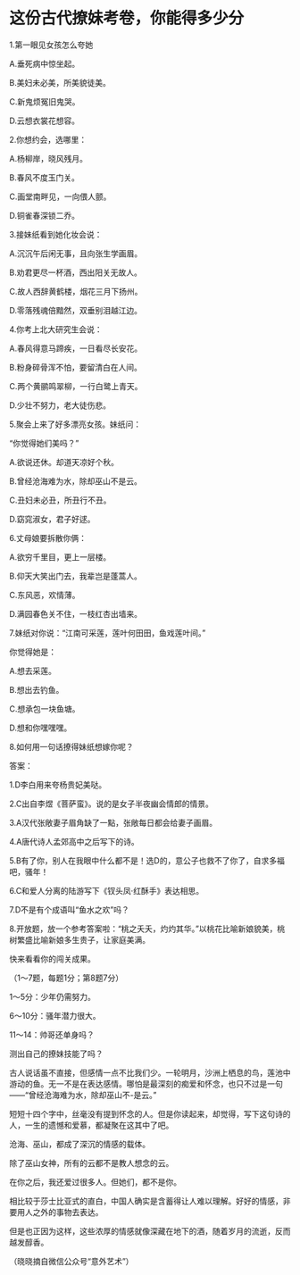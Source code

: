# 这份古代撩妹考卷，你能得多少分

1.第一眼见女孩怎么夸她 

A.垂死病中惊坐起。 

B.美妇未必美，所美貌徒美。 

C.新鬼烦冤旧鬼哭。 

D.云想衣裳花想容。 

2.你想约会，选哪里： 

A.杨柳岸，晓风残月。 

B.春风不度玉门关。 

C.画堂南畔见，一向偎人颤。 

D.铜雀春深锁二乔。 

3.接妹纸看到她化妆会说： 

A.沉沉午后闲无事，且向张生学画眉。 

B.劝君更尽一杯酒，西出阳关无故人。 

C.故人西辞黄鹤楼，烟花三月下扬州。 

D.零落残魂倍黯然，双垂别泪越江边。 

4.你考上北大研究生会说： 

A.春风得意马蹄疾，一日看尽长安花。 

B.粉身碎骨浑不怕，要留清白在人间。 

C.两个黄鹂鸣翠柳，一行白鹭上青天。 

D.少壮不努力，老大徒伤悲。 

5.聚会上来了好多漂亮女孩。妹纸问： 

“你觉得她们美吗？” 

A.欲说还休。却道天凉好个秋。 

B.曾经沧海难为水，除却巫山不是云。 

C.丑妇未必丑，所丑行不丑。 

D.窈窕淑女，君子好逑。 

6.丈母娘要拆散你俩： 

A.欲穷千里目，更上一层楼。 

B.仰天大笑出门去，我辈岂是蓬蒿人。 

C.东风恶，欢情薄。 

D.满园春色关不住，一枝红杏出墙来。 

7.妹纸对你说：“江南可采莲，莲叶何田田，鱼戏莲叶间。” 

你觉得她是： 

A.想去采莲。 

B.想出去钓鱼。 

C.想承包一块鱼塘。 

D.想和你嘿嘿嘿。 

8.如何用一句话撩得妹纸想嫁你呢？ 

答案： 

1.D李白用来夸杨贵妃美哒。 

2.C出自李煜《菩萨蛮》。说的是女子半夜幽会情郎的情景。 

3.A汉代张敞妻子眉角缺了一點，张敞每日都会给妻子画眉。 

4.A唐代诗人孟郊高中之后写下的诗。 

5.B有了你，别人在我眼中什么都不是！选D的，意公子也救不了你了，自求多福吧，骚年！ 

6.C和爱人分离的陆游写下《钗头凤·红酥手》表达相思。 

7.D不是有个成语叫“鱼水之欢”吗？ 

8.开放题，放一个参考答案啦：“桃之夭夭，灼灼其华。”以桃花比喻新娘貌美，桃树繁盛比喻新娘多生贵子，让家庭美满。 

快来看看你的闯关成果。 

（1～7题，每题1分；第8题7分） 

1～5分：少年仍需努力。 

6～10分：骚年潜力很大。 

11～14：帅哥还单身吗？ 

测出自己的撩妹技能了吗？ 

古人说话虽不直接，但感情一点不比我们少。一轮明月，沙洲上栖息的鸟，莲池中游动的鱼。无一不是在表达感情。哪怕是最深刻的痴爱和怀念，也只不过是一句——“曾经沧海难为水，除却巫山不-是云。” 

短短十四个字中，丝毫没有提到怀念的人。但是你读起来，却觉得，写下这句诗的人，一生的遗憾和爱慕，都凝聚在这其中了吧。 

沧海、巫山，都成了深沉的情感的载体。 

除了巫山女神，所有的云都不是教人想念的云。 

在你之后，我还爱过很多人。但她们，都不是你。 

相比较于莎士比亚式的直白，中国人确实是含蓄得让人难以理解。好好的情感，非要用人之外的事物去表达。 

但是也正因为这样，这些浓厚的情感就像深藏在地下的酒，随着岁月的流逝，反而越发醇香。 

（晓晓摘自微信公众号“意外艺术”）